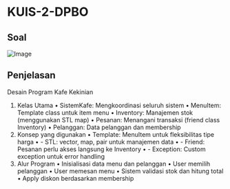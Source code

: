 # KUIS-2-DPBO

## Soal
![Image](https://github.com/user-attachments/assets/d583ed2f-250d-4c64-86fe-d2a0402eff8e)

## Penjelasan
Desain Program Kafe Kekinian 
1. Kelas Utama 
• SistemKafe: Mengkoordinasi seluruh sistem 
• MenuItem<T>: Template class untuk item menu 
• Inventory: Manajemen stok (menggunakan STL map) 
• Pesanan: Menangani transaksi (friend class Inventory) 
• Pelanggan: Data pelanggan dan membership 
2. Konsep yang digunakan 
• Template: MenuItem untuk fleksibilitas tipe harga 
• - STL: vector, map, pair untuk manajemen data 
• - Friend: Pesanan perlu akses langsung ke Inventory 
• - Exception: Custom exception untuk error handling 
3. Alur Program 
• Inisialisasi data menu dan pelanggan 
• User memilih pelanggan 
• User memesan menu 
• Sistem validasi stok dan hitung total 
• Apply diskon berdasarkan membership
